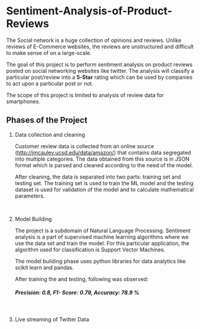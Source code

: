 # Sentiment-Analysis-of-Product-Reviews

The Social network is a huge collection of opinions and reviews. Unlike reviews of E-Commerce websites, the reviews are unstructured and difficult to make sense of on a large-scale.

The goal of this project is to perform sentiment analysis on product reviews posted on social networking websites like twitter. The analysis will classify a particular post/review into a **5-Star** rating which can be used by companies to act upon a particular post or not.

The scope of this project is limited to analysis of review data for smartphones.



## Phases of the Project

1. Data collection and cleaning

   Customer review data is collected from an online source (http://jmcauley.ucsd.edu/data/amazon/) that contains data segregated into multiple categories. The data obtained from this source is in  JSON format which is parsed and cleaned according to the need of the model. 

   After cleaning, the data is separated into two parts: training set and testing set. The training set is used to train the ML model and the testing dataset is used for validation of the model and to calculate mathematical parameters. 

   ​

2. Model Building

   The project is a subdomain of Natural Language Processing. Sentiment analysis is a part of supervised machine learning algorithms where we use the data set and train the model. For this particular application, the algorithm used for classification is Support Vector Machines. 

   The model building phase uses python libraries for data analytics like scikit learn and pandas. 

   After training the and testing, following was observed: 

   ##### Precision: 0.8, F1- Score: 0.79, Accuracy: 78.9 %

   ​

3. Live streaming of Twitter Data
